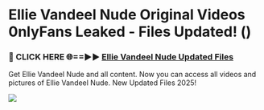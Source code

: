 # Ellie Vandeel Nude Original Videos 0nlyFans Leaked - Files Updated! ()

<h3>🔴 CLICK HERE 🌐==►► <a href="https://tinyurl.com/2p9ay9w9" rel="nofollow">Ellie Vandeel Nude Updated Files</a></h3>

Get Ellie Vandeel Nude and all content. Now you can access all videos and pictures of Ellie Vandeel Nude. New Updated Files 2025!

[![](https://i.imgur.com/KQgVmj3.gif)](https://tinyurl.com/2p9ay9w9)
